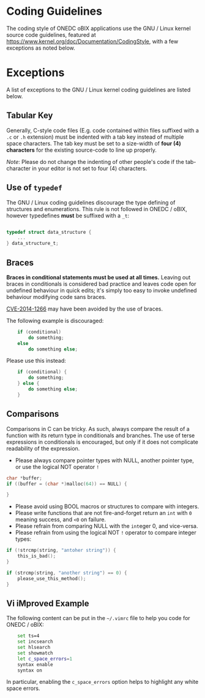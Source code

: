 # Coding Guidelines

The coding style of ONEDC oBIX applications use the GNU / Linux kernel source code guidelines, featured at https://www.kernel.org/doc/Documentation/CodingStyle, with a few exceptions as noted below. 

# Exceptions

A list of exceptions to the GNU / Linux kernel coding guidelines are listed below.

## Tabular Key

Generally, C-style code files (E.g. code contained within files suffixed with a `.c` or `.h` extension) must be indented with a tab key instead of multiple space characters. The tab key must be set to a size-width of **four (4) characters** for the existing source-code to line up properly.

*Note*: Please do not change the indenting of other people's code if the tab-character in your editor is not set to four (4) characters. 

## Use of `typedef`

The GNU / Linux coding guidelines discourage the type defining of structures and enumerations. This rule is not followed in ONEDC / oBIX, however typedefines **must** be suffixed with a `_t`:

```c

typedef struct data_structure {
	...
} data_structure_t;

```

## Braces

**Braces in conditional statements must be used at all times.**  Leaving out braces in conditionals is considered bad practice and leaves code open for undefined behaviour in quick edits; it's simply too easy to invoke undefined behaviour modifying code sans braces.

[CVE-2014-1266](http://web.nvd.nist.gov/view/vuln/detail?vulnId=CVE-2014-1266) may have been avoided by the use of braces.

The following example is discouraged:

```c
	if (conditional)
		do something;
	else
		do something else;
```

Please use this instead:

```c
	if (conditional) {
		do something;
	} else {
		do something else;
	}
```

## Comparisons

Comparisons in C can be tricky. As such, always compare the result of a function with its return type in conditionals and branches. The use of terse expressions in conditionals is encouraged, but only if it does not complicate readability of the expression.

* Please always compare pointer types with NULL, another pointer type, or use the logical NOT operator `!`

```c
char *buffer;
if ((buffer = (char *)malloc(64)) == NULL) {

}
```

* Please avoid using BOOL macros or structures to compare with integers.
* Please write functions that are not fire-and-forget return an `int` with `0` meaning success, and `<0` on failure.
* Please refrain from comparing NULL with the `int`eger 0, and vice-versa.
* Please refrain from using the logical NOT `!` operator to compare integer types:

```c
if (!strcmp(string, "antoher string")) {
	this_is_bad();
}

if (strcmp(string, "another string") == 0) {
	please_use_this_method();
}
```

## Vi iMproved Example

The following content can be put in the `~/.vimrc` file to help you code for ONEDC / oBIX:

```bash
	set ts=4
	set incsearch
	set hlsearch
	set showmatch
	let c_space_errors=1
	syntax enable
	syntax on
```

In particular, enabling the `c_space_errors` option helps to highlight any white space errors.
